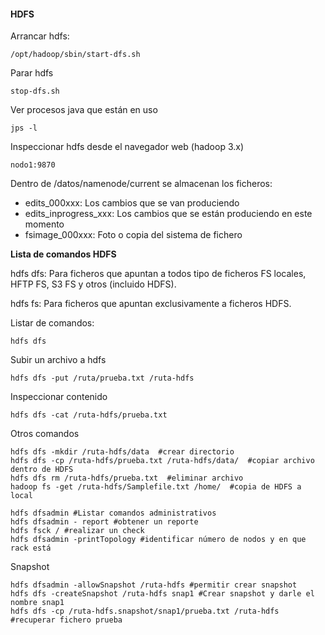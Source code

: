 #### HDFS  
Arrancar hdfs:  
```
/opt/hadoop/sbin/start-dfs.sh
```
Parar hdfs
```
stop-dfs.sh
```
Ver procesos java que están en uso
```
jps -l
```
Inspeccionar hdfs desde el navegador web (hadoop 3.x)
```
nodo1:9870
```
Dentro de /datos/namenode/current se almacenan los ficheros:
  - edits_000xxx: Los cambios que se van produciendo
  - edits_inprogress_xxx: Los cambios que se están produciendo en este momento
  - fsimage_000xxx: Foto o copia del sistema de fichero

**Lista de comandos HDFS**  

hdfs dfs: Para ficheros que apuntan a todos tipo de ficheros FS locales, HFTP FS, S3 FS y otros (incluido HDFS).  

hdfs fs: Para ficheros que apuntan exclusivamente a ficheros HDFS. 


Listar de comandos:
```
hdfs dfs
```
Subir un archivo a hdfs
```
hdfs dfs -put /ruta/prueba.txt /ruta-hdfs
```
Inspeccionar contenido
```
hdfs dfs -cat /ruta-hdfs/prueba.txt
```
Otros comandos
```
hdfs dfs -mkdir /ruta-hdfs/data  #crear directorio
hdfs dfs -cp /ruta-hdfs/prueba.txt /ruta-hdfs/data/  #copiar archivo dentro de HDFS
hdfs dfs rm /ruta-hdfs/prueba.txt  #eliminar archivo
hadoop fs -get /ruta-hdfs/Samplefile.txt /home/  #copia de HDFS a local  
```

```
hdfs dfsadmin #Listar comandos administrativos
hdfs dfsadmin - report #obtener un reporte
hdfs fsck / #realizar un check
hdfs dfsadmin -printTopology #identificar número de nodos y en que rack está
```
Snapshot
```
hdfs dfsadmin -allowSnapshot /ruta-hdfs #permitir crear snapshot
hdfs dfs -createSnapshot /ruta-hdfs snap1 #Crear snapshot y darle el nombre snap1
hdfs dfs -cp /ruta-hdfs.snapshot/snap1/prueba.txt /ruta-hdfs #recuperar fichero prueba
```

